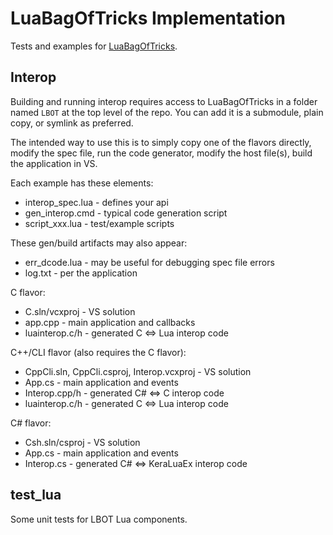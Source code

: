 # LuaBagOfTricks Implementation

Tests and examples for [LuaBagOfTricks](https://github.com/cepthomas/LuaBagOfTricks.git).

## Interop 
Building and running interop requires access to LuaBagOfTricks in a folder named `LBOT` at the top level
of the repo. You can add it is a submodule, plain copy, or symlink as preferred.

The intended way to use this is to simply copy one of the flavors directly, modify the spec file, run the code generator,
modify the host file(s), build the application in VS.

Each example has these elements:
- interop_spec.lua - defines your api
- gen_interop.cmd - typical code generation script
- script_xxx.lua - test/example scripts

These gen/build artifacts may also appear:
- err_dcode.lua - may be useful for debugging spec file errors
- log.txt - per the application

C flavor:
- C.sln/vcxproj - VS solution
- app.cpp - main application and callbacks
- luainterop.c/h - generated C <=> Lua interop code

C++/CLI flavor (also requires the C flavor):
- CppCli.sln, CppCli.csproj, Interop.vcxproj - VS solution
- App.cs - main application and events
- Interop.cpp/h - generated C# <=> C interop code
- luainterop.c/h - generated C <=> Lua interop code

C# flavor:
- Csh.sln/csproj - VS solution
- App.cs - main application and events
- Interop.cs - generated C# <=> KeraLuaEx interop code


## test_lua

Some unit tests for LBOT Lua components.
